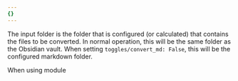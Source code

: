 ```yaml
---
{}
---
```

   
The input folder is the folder that is configured (or calculated) that contains the files to be converted. In normal operation, this will be the same folder as the Obsidian vault. When setting `toggles/convert_md: False`, this will be the configured markdown folder.   
   
When using module